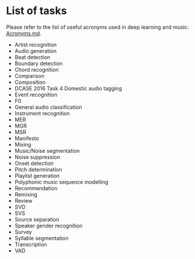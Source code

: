 # List of tasks

Please refer to the list of useful acronyms used in deep learning and music: [Acronyms.md](Acronyms.md).

- Artist recognition
- Audio generation
- Beat detection
- Boundary detection
- Chord recognition
- Comparison
- Composition
- DCASE 2016 Task 4 Domestic audio tagging
- Event recognition
- F0
- General audio classification
- Instrument recognition
- MER
- MGR
- MSR
- Manifesto
- Mixing
- Music/Noise segmentation
- Noise suppression
- Onset detection
- Pitch determination
- Playlist generation
- Polyphonic music sequence modelling
- Recommendation
- Remixing
- Review
- SVD
- SVS
- Source separation
- Speaker gender recognition
- Survey
- Syllable segmentation
- Transcription
- VAD
